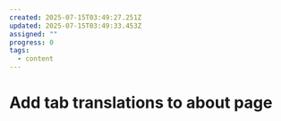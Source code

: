 ```yaml
---
created: 2025-07-15T03:49:27.251Z
updated: 2025-07-15T03:49:33.453Z
assigned: ""
progress: 0
tags:
  - content
---
```


# Add tab translations to about page
